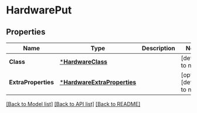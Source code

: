 # HardwarePut

## Properties
Name | Type | Description | Notes
------------ | ------------- | ------------- | -------------
**Class** | [***HardwareClass**](hardware_class.md) |  | [default to null]
**ExtraProperties** | [***HardwareExtraProperties**](hardware_extra_properties.md) |  | [optional] [default to null]

[[Back to Model list]](../README.md#documentation-for-models) [[Back to API list]](../README.md#documentation-for-api-endpoints) [[Back to README]](../README.md)

